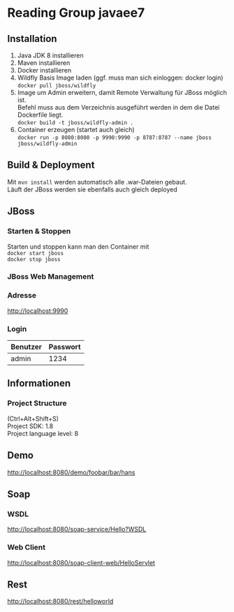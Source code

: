 # Reading Group javaee7

## Installation
1. Java JDK 8 installieren
2. Maven installieren
3. Docker installieren
4. Wildfly Basis Image laden (ggf. muss man sich einloggen: docker login)  
`docker pull jboss/wildfly`
5. Image um Admin erweitern, damit Remote Verwaltung für JBoss möglich ist.  
Befehl muss aus dem Verzeichnis ausgeführt werden in dem die Datei Dockerfile liegt.  
`docker build -t jboss/wildfly-admin .`
6. Container erzeugen (startet auch gleich)  
`docker run -p 8080:8080 -p 9990:9990 -p 8787:8787 --name jboss jboss/wildfly-admin`

## Build & Deployment
Mit `mvn install` werden automatisch alle .war-Dateien gebaut.  
Läuft der JBoss werden sie ebenfalls auch gleich deployed

## JBoss
### Starten & Stoppen
Starten und stoppen kann man den Container mit  
`docker start jboss`  
`docker stop jboss`
### JBoss Web Management
### Adresse
<http://localhost:9990>
### Login
Benutzer | Passwort
---------| -------------
 admin   | 1234

## Informationen
### Project Structure
(Ctrl+Alt+Shift+S)  
Project SDK: 1.8  
Project language level: 8

## Demo
<http://localhost:8080/demo/foobar/bar/hans>

## Soap
### WSDL
<http://localhost:8080/soap-service/Hello?WSDL>

### Web Client
<http://localhost:8080/soap-client-web/HelloServlet>

## Rest
<http://localhost:8080/rest/helloworld>